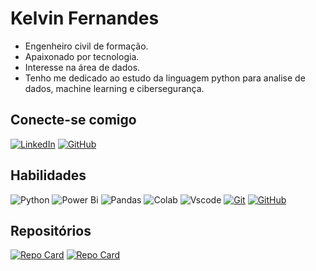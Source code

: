 # Kelvin Fernandes


- Engenheiro civil de formação.
- Apaixonado por tecnologia.
- Interesse na área de dados.
- Tenho me dedicado ao estudo da linguagem python para analise de dados, machine learning e cibersegurança. 

## Conecte-se comigo

[![LinkedIn](https://img.shields.io/badge/-LinkedIn-000?style=for-the-badge&logo=linkedin&logoColor=30A3DC)](https://www.linkedin.com/in/fernandeskelvin/)
[![GitHub](https://img.shields.io/badge/GitHub-000?style=for-the-badge&logo=github&logoColor=white)](https://github.com/fernandeskelvin)

## Habilidades

![Python](https://img.shields.io/badge/python-000?style=for-the-badge&logo=python&logoColor=ffdd54)
![Power Bi](https://img.shields.io/badge/power_bi-000?style=for-the-badge&logo=powerbi&logoColor=F2C811)
![Pandas](https://img.shields.io/badge/pandas-000?style=for-the-badge&logo=pandas&logoColor=white)
![Colab](https://img.shields.io/badge/Colab-B00?style=for-the-badge&logo=googlecolab&color=000)
![Vscode](https://img.shields.io/badge/Vscode-000?style=for-the-badge&logo=visual-studio-code&logoColor=30A3DC)
[![Git](https://img.shields.io/badge/Git-000?style=for-the-badge&logo=git&logoColor=E94D5F)](https://git-scm.com/doc)
[![GitHub](https://img.shields.io/badge/GitHub-000?style=for-the-badge&logo=github&logoColor=white)](https://docs.github.com/)

## Repositórios

[![Repo Card](https://github-readme-stats.vercel.app/api/pin/?username=fernandeskelvin&repo=titanic-survival-prediction&bg_color=000&border_color=30A3DC&show_icons=true&icon_color=30A3DC&title_color=E94D5F&text_color=FFF)](https://github.com/fernandeskelvin/analise-titanic-ml)
[![Repo Card](https://github-readme-stats.vercel.app/api/pin/?username=fernandeskelvin&repo=projeto-analise-dados&bg_color=000&border_color=30A3DC&show_icons=true&icon_color=30A3DC&title_color=E94D5F&text_color=FFF)](https://github.com/fernandeskelvin/projeto-analise-dados)
